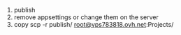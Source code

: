 1. publish
2. remove appsettings or change them on the server
3. copy scp -r publish/ root@vps783818.ovh.net:Projects/